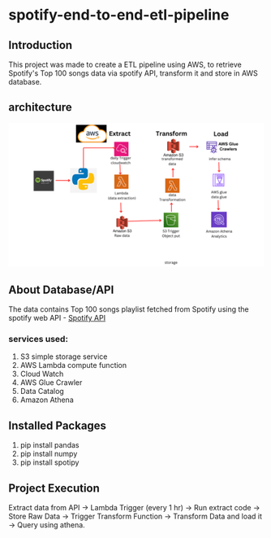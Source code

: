 # spotify-end-to-end-etl-pipeline
## Introduction
This project was made to create a ETL pipeline using AWS, to retrieve Spotify's Top 100 songs data via spotify API, transform it and store in AWS database.

## architecture
![architecture diagram](spotify_api_end_to_end_pipeline_flow3.png)

## About Database/API
The data contains Top 100 songs playlist fetched from Spotify using the spotify web API - [Spotify API](https://developer.spotify.com/documentation/web-api)

### services used:
1. S3 simple storage service
2. AWS Lambda compute function
3. Cloud Watch
4. AWS Glue Crawler
5. Data Catalog
6. Amazon Athena

## Installed Packages
1. pip install pandas
2. pip install numpy
3. pip install spotipy

## Project Execution
Extract data from API -> Lambda Trigger (every 1 hr) -> Run extract code -> Store Raw Data -> Trigger Transform Function -> Transform Data and load it -> Query using athena.
